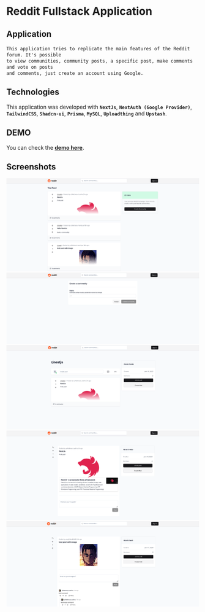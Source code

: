 # Reddit Fullstack Application

## Application

    This application tries to replicate the main features of the Reddit forum. It's possible
    to view communities, community posts, a specific post, make comments and vote on posts
    and comments, just create an account using Google.

## Technologies

This application was developed with **`NextJs`**, **`NextAuth (Google Provider)`**, **`TailwindCSS`**, **`Shadcn-ui`**,
**`Prisma`**, **`MySQL`**, **`Uploadthing`** and **`Upstash`**.

## DEMO

You can check the **[demo here](https://reddit-fullstack-app.vercel.app/)**.

## Screenshots

![Home](./screenshots/01.png)
![Create Community](./screenshots/02.png)
![View Community](./screenshots/03.png)
![View Post](./screenshots/04.png)
![View Post and Comments](./screenshots/05.png)
